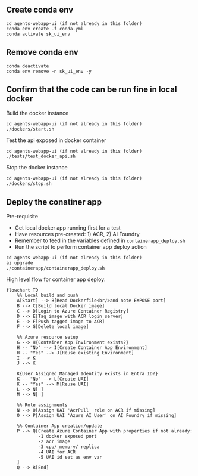 ## Create conda env
```
cd agents-webapp-ui (if not already in this folder)
conda env create -f conda.yml
conda activate sk_ui_env
```

## Remove conda env
```
conda deactivate
conda env remove -n sk_ui_env -y
```

## Confirm that the code can be run fine in local docker
Build the docker instance
```
cd agents-webapp-ui (if not already in this folder)
./dockers/start.sh
```

Test the api exposed in docker container
```
cd agents-webapp-ui (if not already in this folder)
./tests/test_docker_api.sh
```

Stop the docker instance
```
cd agents-webapp-ui (if not already in this folder)
./dockers/stop.sh
```

## Deploy the conatiner app
Pre-requisite
- Get local docker app running first for a test
- Have resources pre-created: 1) ACR, 2) AI Foundry
- Remember to feed in the variables defined in `containerapp_deploy.sh`
- Run the script to perform container app deploy action

```
cd agents-webapp-ui (if not already in this folder)
az upgrade
./containerapp/containerapp_deploy.sh
```

High level flow for container app deploy:

```mermaid
flowchart TD
    %% Local build and push
    A[Start] --> B[Read Dockerfile<br/>and note EXPOSE port]
    B --> C[Build local Docker image]
    C --> D[Login to Azure Container Registry]
    D --> E[Tag image with ACR login server]
    E --> F[Push tagged image to ACR]
    F --> G[Delete local image]

    %% Azure resource setup
    G --> H{Container App Environment exists?}
    H -- "No" --> I[Create Container App Environment]
    H -- "Yes" --> J[Reuse existing Environment]
    I --> K
    J --> K

    K{User Assigned Managed Identity exists in Entra ID?}
    K -- "No" --> L[Create UAI]
    K -- "Yes" --> M[Reuse UAI]
    L --> N[ ]
    M --> N[ ]

    %% Role assignments
    N --> O[Assign UAI 'AcrPull' role on ACR if missing]
    O --> P[Assign UAI 'Azure AI User' on AI Foundry if missing]

    %% Container App creation/update
    P --> Q[Create Azure Container App with properties if not already:
            -1 docker exposed port
            -2 acr image
            -3 cpu/ memory/ replica
            -4 UAI for ACR
            -5 UAI id set as env var
    ]
    Q --> R[End]
```
